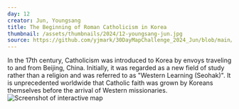 ```yaml
---
day: 12
creator: Jun, Youngsang
title: The Beginning of Roman Catholicism in Korea
thumbnail: /assets/thumbnails/2024/12-youngsang-jun.jpg
source: https://github.com/yjmark/30DayMapChallenge_2024_Jun/blob/main/Day12_KoreaandRomanCatholic/Day12_Jun.Rmd
---
```


In the 17th century, Catholicism was introduced to Korea by envoys traveling to and from Beijing, China. Initially, it was regarded as a new field of study rather than a religion and was referred to as \"Western Learning (Seohak)\". It is unprecedented worldwide that Catholic faith was grown by Koreans themselves before the arrival of Western missionaries.
![Screenshot of interactive map](assets/thumbnails/2024/12-youngsang-jun.jpg)
